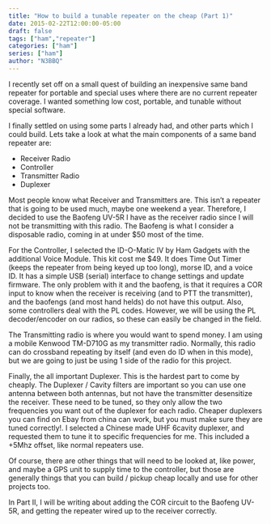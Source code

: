 ```yaml
---
title: "How to build a tunable repeater on the cheap (Part 1)"
date: 2015-02-22T12:00:00-05:00
draft: false
tags: ["ham","repeater"]
categories: ["ham"]
series: ["ham"]
author: "N3BBQ"
---
```

I recently set off on a small quest of building an inexpensive same band repeater for portable and special uses where there are no current repeater coverage.  I wanted something low cost, portable, and tunable without special software.

I finally settled on using some parts I already had, and other parts which I could build.  Lets take a look at what the main components of a same band repeater are:

* Receiver Radio
* Controller
* Transmitter Radio
* Duplexer

Most people know what Receiver and Transmitters are.  This isn’t a repeater that is going to be used much, maybe one weekend a year.  Therefore, I decided to use the Baofeng UV-5R I have as the receiver radio since I will not be transmitting with this radio.  The Baofeng is what I consider a disposable radio, coming in at under $50 most of the time.

For the Controller, I selected the ID-O-Matic IV by Ham Gadgets with the additional Voice Module.  This kit cost me $49.  It does Time Out Timer (keeps the repeater from being keyed up too long), morse ID, and a voice ID.  It has a simple USB (serial) interface to change settings and update firmware.  The only problem with it and the baofeng, is that it requires a COR input to know when the receiver is receiving (and to PTT the transmitter), and the baofengs (and most hand helds) do not have this output.  Also, some controllers deal with the PL codes.  However, we will be using the PL decoder/encoder on our radios, so these can easily be changed in the field.

The Transmitting radio is where you would want to spend money.  I am using a mobile Kenwood TM-D710G as my transmitter radio.  Normally, this radio can do crossband repeating by itself (and even do ID when in this mode), but we are going to just be using 1 side of the radio for this project.

Finally, the all important Duplexer.  This is the hardest part to come by cheaply.  The Duplexer / Cavity filters are important so you can use one antenna between both antennas, but not have the transmitter desensitize the receiver.  These need to be tuned, so they only allow the two frequencies you want out of the duplexer for each radio.  Cheaper duplexers you can find on Ebay from china can work, but you must make sure they are tuned correctly!.  I selected a Chinese made UHF 6cavity duplexer, and requested them to tune it to specific frequencies for me.  This included a +5Mhz offset, like normal repeaters use.

Of course, there are other things that will need to be looked at, like power, and maybe a GPS unit to supply time to the controller, but those are generally things that you can build / pickup cheap locally and use for other projects too.

In Part II, I will be writing about adding the COR circuit to the Baofeng UV-5R, and getting the repeater wired up to the receiver correctly.